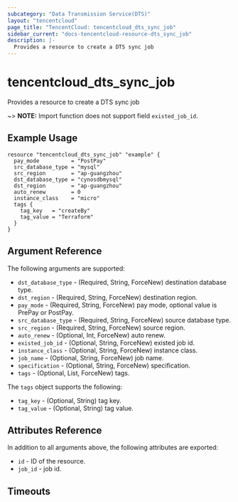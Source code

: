 ```yaml
---
subcategory: "Data Transmission Service(DTS)"
layout: "tencentcloud"
page_title: "TencentCloud: tencentcloud_dts_sync_job"
sidebar_current: "docs-tencentcloud-resource-dts_sync_job"
description: |-
  Provides a resource to create a DTS sync job
---
```


# tencentcloud_dts_sync_job

Provides a resource to create a DTS sync job

~> **NOTE:** Import function does not support field `existed_job_id`.

## Example Usage

```hcl
resource "tencentcloud_dts_sync_job" "example" {
  pay_mode          = "PostPay"
  src_database_type = "mysql"
  src_region        = "ap-guangzhou"
  dst_database_type = "cynosdbmysql"
  dst_region        = "ap-guangzhou"
  auto_renew        = 0
  instance_class    = "micro"
  tags {
    tag_key   = "createBy"
    tag_value = "Terraform"
  }
}
```

## Argument Reference

The following arguments are supported:

* `dst_database_type` - (Required, String, ForceNew) destination database type.
* `dst_region` - (Required, String, ForceNew) destination region.
* `pay_mode` - (Required, String, ForceNew) pay mode, optional value is PrePay or PostPay.
* `src_database_type` - (Required, String, ForceNew) source database type.
* `src_region` - (Required, String, ForceNew) source region.
* `auto_renew` - (Optional, Int, ForceNew) auto renew.
* `existed_job_id` - (Optional, String, ForceNew) existed job id.
* `instance_class` - (Optional, String, ForceNew) instance class.
* `job_name` - (Optional, String, ForceNew) job name.
* `specification` - (Optional, String, ForceNew) specification.
* `tags` - (Optional, List, ForceNew) tags.

The `tags` object supports the following:

* `tag_key` - (Optional, String) tag key.
* `tag_value` - (Optional, String) tag value.

## Attributes Reference

In addition to all arguments above, the following attributes are exported:

* `id` - ID of the resource.
* `job_id` - job id.


## Timeouts

<no value>


